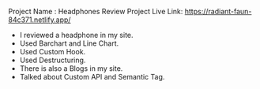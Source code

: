 Project Name : Headphones Review
Project Live Link: https://radiant-faun-84c371.netlify.app/





* I reviewed a headphone in my site.
* Used Barchart and Line Chart.
* Used Custom Hook.
* Used Destructuring.
* There is also a Blogs in my site.
* Talked about Custom API and Semantic Tag. 
